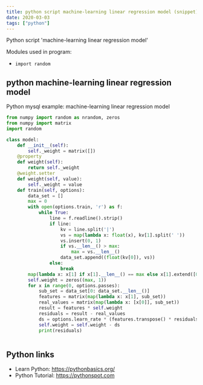 ```yaml
---
title: python script machine-learning linear regression model (snippet)
date: 2020-03-03
tags: ["python"]
---
```

Python script 'machine-learning linear regression model'


Modules used in program: 
* `import random`

## python machine-learning linear regression model

Python mysql example: machine-learning linear regression model

```python
from numpy import random as nrandom, zeros
from numpy import matrix
import random

class model:
    def __init__(self):
        self._weight = matrix([])
    @property
    def weight(self):
        return self._weight
    @weight.setter
    def weight(self, value):
        self._weight = value
    def train(self, options):
        data_set = []
        max = 0
        with open(options.train, 'r') as f:
            while True:
                line = f.readline().strip()
                if line:
                    kv = line.split('|')
                    vs = map(lambda x: float(x), kv[1].split(' '))
                    vs.insert(0, 1)
                    if vs.__len__() > max:
                        max = vs.__len__()
                    data_set.append((float(kv[0]), vs))
                else:
                    break
        map(lambda x: x[1] if x[1].__len__() == max else x[1].extend([0 for x in range(0, max - x[1].__len__())]), data_set)
        self.weight = zeros((max, 1))
        for x in range(0, options.passes):
            sub_set = data_set[0: data_set.__len__()]
            features = matrix(map(lambda x: x[1], sub_set))
            real_values = matrix(map(lambda x: [x[0]], sub_set))
            result = features * self.weight
            residuals = result - real_values
            ds = options.learn_rate * (features.transpose() * residuals + options.lreg1 + options.lreg2 * self.weight) / data_set.__len__()
            self.weight = self.weight - ds
            print(residuals)



```

## Python links

- Learn Python: https://pythonbasics.org/
- Python Tutorial: https://pythonspot.com

